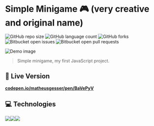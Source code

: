 # Simple Minigame 🎮 (very creative and original name)

![GitHub repo size](https://img.shields.io/github/repo-size/matheusgesser/simpleminigame?style=for-the-badge)
![GitHub language count](https://img.shields.io/github/languages/count/matheusgesser/simpleminigame?style=for-the-badge)
![GitHub forks](https://img.shields.io/github/forks/matheusgesser/simpleminigame?style=for-the-badge)
![Bitbucket open issues](https://img.shields.io/bitbucket/issues/matheusgesser/simpleminigame?style=for-the-badge)
![Bitbucket open pull requests](https://img.shields.io/bitbucket/pr-raw/matheusgesser/simpleminigame?style=for-the-badge)

<img src="https://i.imgur.com/mSfhGEq.png" alt="Demo image">

> Simple minigame, my first JavaScript project.

## 🔴 **Live Version**

**<a href="https://codepen.io/matheusgesser/pen/BaVePyV
" target='_blank'>codepen.io/matheusgesser/pen/BaVePyV</a>**

## 💻 **Technologies**

<img src='https://img.shields.io/badge/HTML5-E34F26?style=for-the-badge&logo=html5&logoColor=white'/><img src='https://img.shields.io/badge/CSS3-1572B6?style=for-the-badge&logo=css3&logoColor=white' /><img src='https://img.shields.io/badge/JavaScript-F7DF1E?style=for-the-badge&logo=javascript&logoColor=black' />
